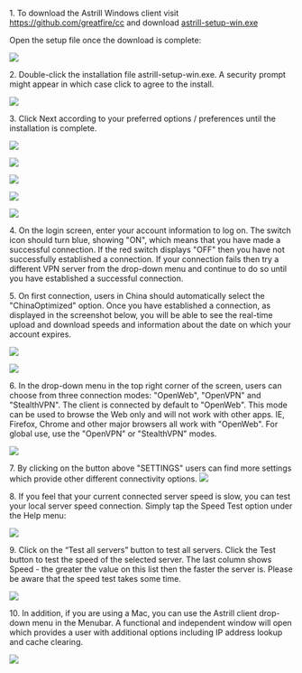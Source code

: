 <p>
	1. To download the Astrill Windows client visit <a href="https://github.com/greatfire/cc"
		target="_blank">https://github.com/greatfire/cc</a> and download <a href="https://github.com/greatfire/cc/raw/master/z/clients/astrill-setup-win.exe" target="_blank">astrill-setup-win.exe</a>
</p>
<p>Open the setup file once the download is complete:
</p>
<p>
	<img src="https://raw.githubusercontent.com/greatfire/cc/master/z/img/guides/image14.png">
</p>
<p>2. Double-click the installation file astrill-setup-win.exe. A security prompt might appear in which case click to agree to the install.
</p>
<p>
	<img src="https://raw.githubusercontent.com/greatfire/cc/master/z/img/guides/image32.png">
</p>
<p>3. Click Next according to your preferred options / preferences until the installation is complete.
</p>
<p>
	<img src="https://raw.githubusercontent.com/greatfire/cc/master/z/img/guides/image19.png">
</p>
<p>
	<img src="https://raw.githubusercontent.com/greatfire/cc/master/z/img/guides/image49.png">
</p>
<p>
	<img src="https://raw.githubusercontent.com/greatfire/cc/master/z/img/guides/image13.png">
</p>
<p>
	<img src="https://raw.githubusercontent.com/greatfire/cc/master/z/img/guides/image11.png">
</p>
<p>
	<img src="https://raw.githubusercontent.com/greatfire/cc/master/z/img/guides/image48.png">
</p>
<p>4. On the login screen, enter your account information to log on. The switch icon should turn blue, showing "ON", which means that you have made a successful connection. If the red switch displays "OFF" then you have not successfully established a connection. If your connection fails then try a different VPN server from the drop-down menu and continue to do so until you have established a successful connection.</p>

<p>5. On first connection, users in China should automatically select the "ChinaOptimized" option. Once you have established a connection, as displayed in the screenshot below, you will be able to see the real-time upload and download speeds and information about the date on which your account expires.
</p>

<p>
	<img src="https://raw.githubusercontent.com/greatfire/cc/master/z/img/guides/image52.png">
</p>
<p>
	<img src="https://raw.githubusercontent.com/greatfire/cc/master/z/img/guides/image23.png">
</p>

<p>6. In the drop-down menu in the top right corner of the screen, users can choose from three connection modes: "OpenWeb", "OpenVPN" and "StealthVPN". The client is connected by default to "OpenWeb". This mode can be used to browse the Web only and will not work with other apps. IE, Firefox, Chrome and other major browsers all work with "OpenWeb". For global use, use the "OpenVPN" or "StealthVPN" modes.</p>
<p>
	<img src="https://raw.githubusercontent.com/greatfire/cc/master/z/img/guides/image33.png">
</p>

<p>
	7. By clicking on the button above "SETTINGS" users can find more settings which provide other different connectivity options.
<img
		src="https://raw.githubusercontent.com/greatfire/cc/master/z/img/guides/image20.png">
</p>
<p>8. If you feel that your current connected server speed is slow, you can test your local server speed connection. Simply tap the Speed Test option under the Help menu:
</p>
<p>
	<img src="https://raw.githubusercontent.com/greatfire/cc/master/z/img/guides/image45.png">
</p>

<p>9. Click on the “Test all servers” button to test all servers. Click the Test button to test the speed of the selected server. The last column shows Speed - the greater the value on this list then the faster the server is. Please be aware that the speed test takes some time. 
</p>
<p>
	<img src="https://raw.githubusercontent.com/greatfire/cc/master/z/img/guides/image12.png">
</p>

<p>10. In addition, if you are using a Mac, you can use the Astrill client drop-down menu in the Menubar. A functional and independent window will open which provides a user with additional options including IP address lookup and cache clearing.
</p>
<p>
	<img src="https://raw.githubusercontent.com/greatfire/cc/master/z/img/guides/image35.png">
</p>
